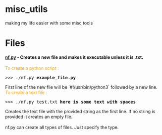 
# misc_utils
making my life easier with some misc tools

# Files


#### [**nf.py**](./nf.py) - Creates a new file and makes it executable unless it is .txt.

<span style="color:Orange">
To create a python script :
</span>
<pre>
>>> ./nf.py <b>example_file.py</b>
</pre>
First line of the new file will be `#!/usr/bin/python3` followed by a new line.

<span style="color:Orange">
To create a text file :
</span>
<pre>
>>> ./nf.py test.txt <b>here is some text with spaces</b>
</pre>
Creates the text file with the provided string as the first line.
If no string is provided it creates an empty file.
<br><br>
nf.py can create all types of files. Just specify the type.
